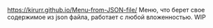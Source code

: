 https://kirurr.github.io/Menu-from-JSON-file/
Меню, что берет свое содержимое из json файла, работает с любой вложенностью. WIP
